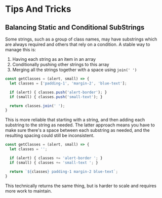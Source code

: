 # Tips And Tricks

## Balancing Static and Conditional SubStrings

Some strings, such as a group of class names, may have substrings which are always required and others that rely on a condition. A stable way to manage this is:

1. Having each string as an item in an array
2. Conditionally pushing other strings to this array
3. Merging all the strings together with a space using `join(' ')`

```javascript
const getClasses = (alert, small) => {
  let classes = ['padding-1', 'margin-2', 'blue-text'];

  if (alert) { classes.push('alert-border'); }
  if (small) { classes.push('small-text'); }

  return classes.join(' ');
}
```

This is more reliable that starting with a string, and then adding each substring to the string as needed. The latter approach means you have to make sure there's a space between each substring as needed, and the resulting spacing could still be inconsistent.

```javascript
const getClasses = (alert, small) => {
  let classes = '';

  if (alert) { classes += 'alert-border '; }
  if (small) { classes += 'small-text '; }

  return `${classes} padding-1 margin-2 blue-text`;
}
```

This technically returns the same thing, but is harder to scale and requires more work to maintain.
